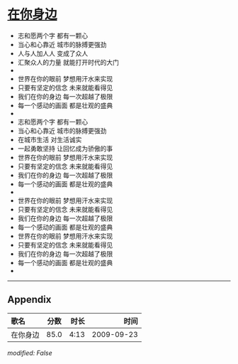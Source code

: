 # [在你身边](https://music.163.com/song?id=64668)

* 志和愿两个字 都有一颗心
* 当心和心靠近 城市的脉搏更强劲
* 人与人加人人 变成了众人
* 汇聚众人的力量 就能打开时代的大门
* 
* 世界在你的眼前 梦想用汗水来实现
* 只要有坚定的信念 未来就能看得见
* 我们在你的身边 每一次超越了极限
* 每一个感动的画面 都是壮观的盛典
* 
* 志和愿两个字 都有一颗心
* 当心和心靠近 城市的脉搏更强劲
* 在城市生活 对生活诚实
* 一起勇敢坚持 让回忆成为骄傲的事
* 世界在你的眼前 梦想用汗水来实现
* 只要有坚定的信念 未来就能看得见
* 我们在你的身边 每一次超越了极限
* 每一个感动的画面 都是壮观的盛典
* 
* 世界在你的眼前 梦想用汗水来实现
* 只要有坚定的信念 未来就能看得见
* 我们在你的身边 每一次超越了极限
* 每一个感动的画面 都是壮观的盛典
* 世界在你的眼前 梦想用汗水来实现
* 只要有坚定的信念 未来就能看得见
* 我们在你的身边 每一次超越了极限
* 每一个感动的画面 都是壮观的盛典
* 


---

## Appendix

|歌名|分数|时长|时间|
|:---|:---:|---:|---:|
|在你身边|85.0|4:13|2009-09-23

*modified: False*